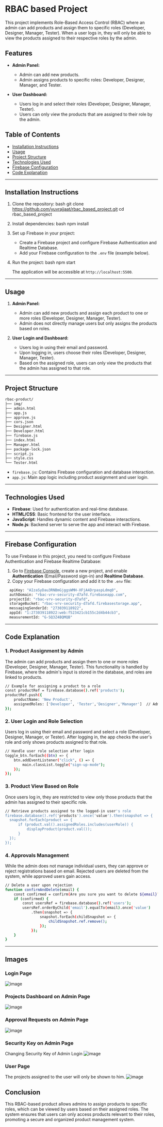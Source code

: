 # RBAC based Project 

This project implements Role-Based Access Control (RBAC) where an admin can add products and assign them to specific roles (Developer, Designer, Manager, Tester). When a user logs in, they will only be able to view the products assigned to their respective roles by the admin.

## Features

- **Admin Panel:**
  - Admin can add new products.
  - Admin assigns products to specific roles: Developer, Designer, Manager, and Tester.
  
- **User Dashboard:**
  - Users log in and select their roles (Developer, Designer, Manager, Tester).
  - Users can only view the products that are assigned to their role by the admin.

## Table of Contents

- [Installation Instructions](#installation-instructions)
- [Usage](#usage)
- [Project Structure](#project-structure)
- [Technologies Used](#technologies-used)
- [Firebase Configuration](#firebase-configuration)
- [Code Explanation](#code-explanation)

---

## Installation Instructions

1. Clone the repository:
    bash
    git clone https://github.com/yuvrajjaat/rbac_based_project.git
    cd rbac_based_project
    

2. Install dependencies:
    bash
    npm install
    

3. Set up Firebase in your project:
    - Create a Firebase project and configure Firebase Authentication and Realtime Database.
    - Add your Firebase configuration to the `.env` file (example below).

4. Run the project:
    bash
    npm start
    

    The application will be accessible at `http://localhost:5500`.

---

## Usage

1. **Admin Panel:**
   - Admin can add new products and assign each product to one or more roles (Developer, Designer, Manager, Tester).
   - Admin does not directly manage users but only assigns the products based on roles.

2. **User Login and Dashboard:**
   - Users log in using their email and password.
   - Upon logging in, users choose their roles (Developer, Designer, Manager, Tester).
   - Based on the assigned role, users can only view the products that the admin has assigned to that role.

---

## Project Structure

```sh
rbac-product/
├── img/
├── admin.html
├── app.js
├── approve.js
├── cors.json
├── Designer.html
├── Developer.html
├── firebase.js
├── index.html
├── Manager.html
├── package-lock.json
├── script.js
├── style.css
└── Tester.html

```

- `firebase.js`: Contains Firebase configuration and database interaction.
- `app.js`: Main app logic including product assignment and user login.

---

## Technologies Used

- **Firebase**: Used for authentication and real-time database.
- **HTML/CSS**: Basic frontend for the user interface.
- **JavaScript**: Handles dynamic content and Firebase interactions.
- **Node.js**: Backend server to serve the app and interact with Firebase.

---

## Firebase Configuration

To use Firebase in this project, you need to configure Firebase Authentication and Firebase Realtime Database:

1. Go to [Firebase Console](https://console.firebase.google.com/), create a new project, and enable **Authentication** (Email/Password sign-in) and **Realtime Database**.
2. Copy your Firebase configuration and add it to the `.env` file:

    
```sh
  apiKey: "AIzaSyDau3RNBmGjggsWMH-XFjA4DrpaspLdmq0",
  authDomain: "rbac-vrv-security-d7afd.firebaseapp.com",
  projectId: "rbac-vrv-security-d7afd",
  storageBucket: "rbac-vrv-security-d7afd.firebasestorage.app",
  messagingSenderId: "273039118922",
  appId: "1:273039118922:web:f523421cb155c2d4b44cb3",
  measurementId: "G-SQ3Z4BQMQB"  
```

---

## Code Explanation

### 1. **Product Assignment by Admin**

The admin can add products and assign them to one or more roles (Developer, Designer, Manager, Tester). This functionality is handled by Firebase, where the admin's input is stored in the database, and roles are linked to products.

```sh
// Example for assigning a product to a role
const productRef = firebase.database().ref('products');
productRef.push({
    productName: 'New Product',
    assignedRoles: ['Developer', 'Tester','Designer','Manager']  // Admin assigns roles here
});
```

### 2. **User Login and Role Selection**

Users log in using their email and password and select a role (Developer, Designer, Manager, or Tester). After logging in, the app checks the user's role and only shows products assigned to that role.


```sh
// Handle user role selection after login
toggle_btn.forEach((btn) => {
    btn.addEventListener("click", () => {
        main.classList.toggle("sign-up-mode");
    });
});
```

### 3. **Product View Based on Role**

Once users log in, they are restricted to view only those products that the admin has assigned to their specific role.


  ```sh
// Retrieve products assigned to the logged-in user's role
firebase.database().ref('products').once('value').then(snapshot => {
    snapshot.forEach(product => {
        if (product.val().assignedRoles.includes(userRole)) {
            displayProduct(product.val());
        }
    });
});
```

### 4. **Approvals Management**

While the admin does not manage individual users, they can approve or reject registrations based on email. Rejected users are deleted from the system, while approved users gain access.


```sh
// Delete a user upon rejection
function confirmAndDelete(email) {
    const confirmed = confirm(Are you sure you want to delete ${email}?);
    if (confirmed) {
        const usersRef = firebase.database().ref('users');
        usersRef.orderByChild('email').equalTo(email).once('value')
            .then(snapshot => {
                snapshot.forEach(childSnapshot => {
                    childSnapshot.ref.remove();
                });
            });
    }
}
```

---
## Images
### **Login Page**

![image](https://github.com/user-attachments/assets/11c8a4ab-57b8-4c55-aeef-58df7c23dbd6)

### **Projects Dashboard on Admin Page**
![image](https://github.com/user-attachments/assets/4c67c401-1640-4e80-bc52-c059bcaf0b83)


### **Approval Requests on Admin Page**
![image](https://github.com/user-attachments/assets/b757ea93-9aed-4c26-87a6-1183de4f17cb)

### **Security Key on Admin Page**
Changing Security Key of Admin Login
![image](https://github.com/user-attachments/assets/53c70a18-c393-422f-899e-d78a76defbab)

### **User Page**
The projects assigned to the user will only be shown to him.
![image](https://github.com/user-attachments/assets/3a57288b-ef3f-4d53-b76e-3fe77b951623)



## Conclusion

This RBAC-based product allows admins to assign products to specific roles, which can be viewed by users based on their assigned roles. The system ensures that users can only access products relevant to their roles, promoting a secure and organized product management system.

